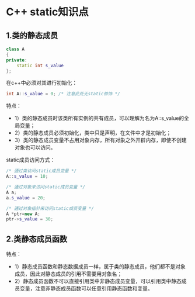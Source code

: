 # C++ static知识点

## 1.类的静态成员

``` c++
class A
{
private:
    static int s_value
};
```

在c++中必须对其进行初始化：  

``` c++
int A::s_value = 0; /* 注意此处无static修饰 */
```
特点：  
* 1）类的静态成员时该类所有实例的共有成员，可以理解为名为A::s_value的全局变量；
* 2）类的静态成员必须初始化，类中只是声明，在文件中才是初始化；
* 3）类的静态成员变量不占用对象内存，所有对象之外开辟内存，即使不创建对象也可以访问。

static成员访问方式：
```c++
/* 通过类访问static成员变量 */
A::s_value = 10;

/* 通过对象来访问static成员变量 */
A a;
a.s_value = 20;

/* 通过对象指针来访问static成员变量 */
A *ptr=new A;
ptr->s_value = 30;

```


## 2.类静态成员函数
特点：  
* 1）静态成员函数和静态数据成员一样，属于类的静态成员，他们都不是对象成员，因此对静态成员的引用不需要用对象名；
* 2）静态成员函数不可以直接引用类中非静态成员变量，可以引用类中静态成员变量，注意非静态成员函数可以任意引用静态函数和变量。

